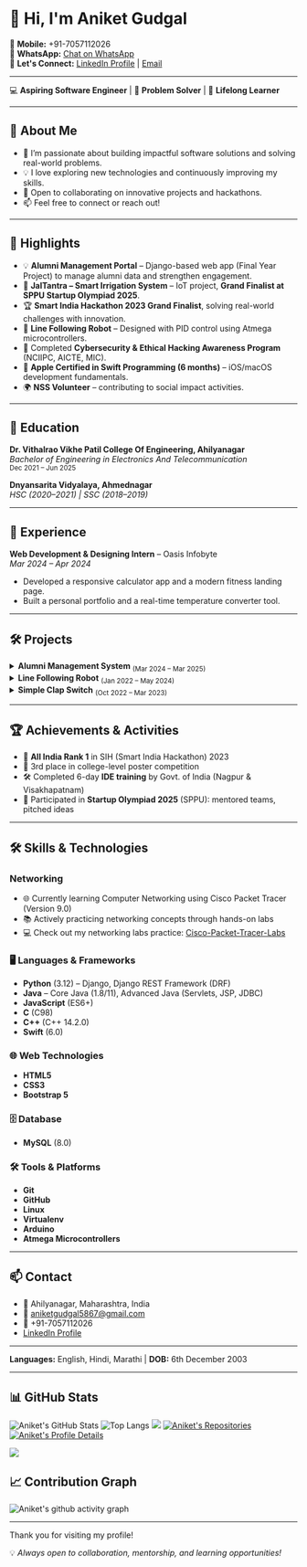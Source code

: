 # 👋 Hi, I'm Aniket Gudgal

📱 **Mobile:** +91-7057112026  
💬 **WhatsApp:** [Chat on WhatsApp](https://wa.me/917057112026)  
🤝 **Let's Connect:** [LinkedIn Profile](https://www.linkedin.com/in/aniket-gudgal-570086267/) | [Email](mailto:aniketgudgal5867@gmail.com)

---

💻 **Aspiring Software Engineer** | 🚀 **Problem Solver** | 🌱 **Lifelong Learner**

---

## 🚀 About Me

- 🔭 I’m passionate about building impactful software solutions and solving real-world problems.
- 💡 I love exploring new technologies and continuously improving my skills.
- 🤝 Open to collaborating on innovative projects and hackathons.
- 📫 Feel free to connect or reach out!

---

## 🚀 Highlights
- 💡 **Alumni Management Portal** – Django-based web app (Final Year Project) to manage alumni data and strengthen engagement.  
- 🌱 **JalTantra – Smart Irrigation System** – IoT project, **Grand Finalist at SPPU Startup Olympiad 2025**.  
- 🏆 **Smart India Hackathon 2023 Grand Finalist**, solving real-world challenges with innovation.  
- 🤖 **Line Following Robot** – Designed with PID control using Atmega microcontrollers.  
- 🔐 Completed **Cybersecurity & Ethical Hacking Awareness Program** (NCIIPC, AICTE, MIC).  
- 🍏 **Apple Certified in Swift Programming (6 months)** – iOS/macOS development fundamentals.  
- 🌍 **NSS Volunteer** – contributing to social impact activities.  

---


## 🏫 Education

**Dr. Vithalrao Vikhe Patil College Of Engineering, Ahilyanagar**  
_Bachelor of Engineering in Electronics And Telecommunication_  
<sub>Dec 2021 – Jun 2025</sub>

**Dnyansarita Vidyalaya, Ahmednagar**  
_HSC (2020–2021) | SSC (2018–2019)_

---

## 💼 Experience

**Web Development & Designing Intern** – Oasis Infobyte  
_Mar 2024 – Apr 2024_
- Developed a responsive calculator app and a modern fitness landing page.
- Built a personal portfolio and a real-time temperature converter tool.

---

## 🛠️ Projects

<details>
  <summary><b>Alumni Management System</b> <sub>(Mar 2024 – Mar 2025)</sub></summary>
  <ul>
    <li>Developed a Django-based web application to manage alumni records for the college and department.</li>
    <li>System integration testing for seamless functionality.</li> 
    <li>Collaborated on design and reliability improvements.</li>
    <li>Facilitated communication, streamlined data management, and strengthened alumni engagement.</li>
    <li><b>Tech:</b> Django, Django REST Framework, Python, HTML, CSS, JavaScript, Bootstrap, MySQL</li>
    <li><b>GitHub:</b> <a href="https://github.com/Aniketgudgal/Alumni-Management-Portal">Alumni Management Portal</a></li>
    <li>👉 [Working Model Video](https://drive.google.com/file/d/1jvD
  </ul>
</details>

<details>
  <summary><b>Line Following Robot</b> <sub>(Jan 2022 – May 2024)</sub></summary>
  <ul>
    <li>Developed an autonomous line-following robot using IR sensors and microcontroller programming.</li>
    <li>Implemented PID control for smooth and precise movement along the track.</li>
    <li><b>Tech:</b> IR Sensors, Motor Driver, DC Motors, Arduino, Atmega Microcontroller</li>
    <li><b>Tech:</b> IR Sensors, Motor Driver, DC Motors, Arduino, Atmega Microcontroller</li>
    <li>👉 [Working Model Video](https://youtube.com/shorts/Iu
  </ul>
</details>

<details>
  <summary><b>Simple Clap Switch</b> <sub>(Oct 2022 – Mar 2023)</sub></summary>
  <ul>
    <li>Designed a sound-sensitive circuit to turn devices on/off via clap detection.</li>
    <li>Implemented a reliable amplifier and relay system for practical home automation use.</li>
    <li><b>Tech:</b> Microphone Module, Amplifier Circuit, Relay Module, Arduino</li>
  </ul>
</details>

---

## 🏆 Achievements & Activities

- 🥇 **All India Rank 1** in SIH (Smart India Hackathon) 2023
- 🥉 3rd place in college-level poster competition
- 🛠️ Completed 6-day **IDE training** by Govt. of India (Nagpur & Visakhapatnam)
- 🚀 Participated in **Startup Olympiad 2025** (SPPU): mentored teams, pitched ideas

---

## 🛠️ Skills & Technologies

### Networking
- 🌐 Currently learning Computer Networking using Cisco Packet Tracer (Version 9.0)
- 📚 Actively practicing networking concepts through hands-on labs
- 💻 Check out my networking labs practice: [Cisco-Packet-Tracer-Labs](https://github.com/Aniketgudgal/Networking-labs)

### 🖥️ Languages & Frameworks
- **Python** (3.12) – Django, Django REST Framework (DRF)  
- **Java** – Core Java (1.8/11), Advanced Java (Servlets, JSP, JDBC)  
- **JavaScript** (ES6+)  
- **C** (C98)  
- **C++** (C++ 14.2.0)  
- **Swift** (6.0)  

### 🌐 Web Technologies
- **HTML5**  
- **CSS3**  
- **Bootstrap 5**  

### 🗄️ Database
- **MySQL** (8.0)  

### 🛠️ Tools & Platforms
- **Git**  
- **GitHub**  
- **Linux**  
- **Virtualenv**  
- **Arduino**  
- **Atmega Microcontrollers**

---

## 📫 Contact

- 📍 Ahilyanagar, Maharashtra, India
- 📧 [aniketgudgal5867@gmail.com](mailto:aniketgudgal5867@gmail.com)
- 📱 +91-7057112026
- [LinkedIn Profile](https://www.linkedin.com/in/aniket-gudgal-570086267/)

---

**Languages:** English, Hindi, Marathi | **DOB:** 6th December 2003

---

## 📊 GitHub Stats

![Aniket's GitHub Stats](https://github-readme-stats.vercel.app/api?username=Aniketgudgal&show_icons=true&theme=radical)
![Top Langs](https://github-readme-stats.vercel.app/api/top-langs/?username=Aniketgudgal&layout=compact&theme=radical)
![](https://github-readme-streak-stats.herokuapp.com/?user=Aniketgudgal&theme=radical)
[![Aniket's Repositories](https://github-profile-summary-cards.vercel.app/api/cards/repos-per-language?username=Aniketgudgal&theme=radical)](https://github.com/Aniketgudgal?tab=repositories)
[![Aniket's Profile Details](https://github-profile-summary-cards.vercel.app/api/cards/profile-details?username=Aniketgudgal&theme=radical)](https://github.com/Aniketgudgal)

![](https://github-contributor-stats.vercel.app/api?username=Aniketgudgal&limit=5&theme=radical&combine_all_yearly_contributions=true)


## 📈 Contribution Graph

![Aniket's github activity graph](https://github-readme-activity-graph.vercel.app/graph?username=Aniketgudgal&theme=radical)

---

Thank you for visiting my profile!

💡 *Always open to collaboration, mentorship, and learning opportunities!*